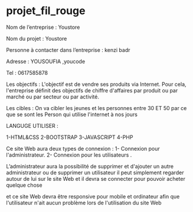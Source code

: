# projet_fil_rouge
Nom de l’entreprise : Youstore

Nom du projet : Youstore

Personne à contacter dans l’entreprise :  kenzi badr

Adresse :  YOUSOUFIA ,youcode

Tel : 0617585878


Les objectifs :
L'objectif est de vendre ses produits via Internet. Pour cela, l'entreprise définit des objectifs de chiffre d'affaires par produit ou par marché ou par secteur ou par activité.

Les cibles :
On va cibler les jeunes et les personnes entre 30 ET 50 par ce que se sont les Person qui utilise l'internet à nos jours


LANGUGE UTILISER :


1-HTML&CSS
2-BOOTSTRAP
3-JAVASCRIPT
4-PHP



Ce site Web aura deux types de connexion : 
1-	Connexion pour l'administrateur. 
2-	Connexion pour les utilisateurs .

L’administrateur aura la possibilité de supprimer et d'ajouter un autre administrateur ou de supprimer un utilisateur il peut simplement regarder autour de lui sur le site Web et il devra se connecter pour pouvoir acheter quelque chose


et ce site Web devra être responsive pour mobile et ordinateur afin que l'utilisateur n'ait aucun problème lors de l'utilisation du site Web
